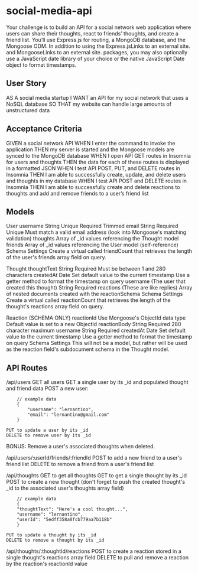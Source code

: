 # social-media-api

Your challenge is to build an API for a social network web application where users can share their thoughts, react to friends’ thoughts, and create a friend list. You’ll use Express.js for routing, a MongoDB database, and the Mongoose ODM. In addition to using the Express.jsLinks to an external site. and MongooseLinks to an external site. packages, you may also optionally use a JavaScript date library of your choice or the native JavaScript Date object to format timestamps.

## User Story
AS A social media startup
I WANT an API for my social network that uses a NoSQL database
SO THAT my website can handle large amounts of unstructured data

## Acceptance Criteria
GIVEN a social network API
WHEN I enter the command to invoke the application
THEN my server is started and the Mongoose models are synced to the MongoDB database
WHEN I open API GET routes in Insomnia for users and thoughts
THEN the data for each of these routes is displayed in a formatted JSON
WHEN I test API POST, PUT, and DELETE routes in Insomnia
THEN I am able to successfully create, update, and delete users and thoughts in my database
WHEN I test API POST and DELETE routes in Insomnia
THEN I am able to successfully create and delete reactions to thoughts and add and remove friends to a user’s friend list

## Models

User
    username
        String
        Unique
        Required
        Trimmed
    email
        String
        Required
        Unique
        Must match a valid email address (look into Mongoose's matching validation)
    thoughts
        Array of _id values referencing the Thought model
    friends
        Array of _id values referencing the User model (self-reference)
Schema Settings
    Create a virtual called friendCount that retrieves the length of the user's friends array field on query.

Thought
    thoughtText
        String
        Required
        Must be between 1 and 280 characters
    createdAt
        Date
        Set default value to the current timestamp
        Use a getter method to format the timestamp on query
    username (The user that created this thought)
        String
        Required
    reactions (These are like replies)
        Array of nested documents created with the reactionSchema
Schema Settings
    Create a virtual called reactionCount that retrieves the length of the thought's reactions array field on query.

Reaction (SCHEMA ONLY)
    reactionId
        Use Mongoose's ObjectId data type
        Default value is set to a new ObjectId
    reactionBody
        String
        Required
        280 character maximum
    username
        String
        Required
    createdAt
        Date
        Set default value to the current timestamp
        Use a getter method to format the timestamp on query
Schema Settings
    This will not be a model, but rather will be used as the reaction field's subdocument schema in the Thought model.

## API Routes
/api/users
    GET all users
    GET a single user by its _id and populated thought and friend data
    POST a new user:
        
        // example data
        {
            "username": "lernantino",
            "email": "lernantino@gmail.com"
        }

    PUT to update a user by its _id
    DELETE to remove user by its _id
BONUS: Remove a user's associated thoughts when deleted.

/api/users/:userId/friends/:friendId
    POST to add a new friend to a user's friend list
    DELETE to remove a friend from a user's friend list

/api/thoughts
    GET to get all thoughts
    GET to get a single thought by its _id
    POST to create a new thought (don't forget to push the created thought's _id to the associated user's thoughts array field)

        // example data
        {
        "thoughtText": "Here's a cool thought...",
        "username": "lernantino",
        "userId": "5edff358a0fcb779aa7b118b"
        }

    PUT to update a thought by its _id
    DELETE to remove a thought by its _id

/api/thoughts/:thoughtId/reactions
    POST to create a reaction stored in a single thought's reactions array field
    DELETE to pull and remove a reaction by the reaction's reactionId value